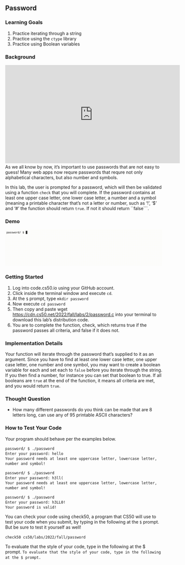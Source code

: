 
## Password 

### Learning Goals 
1. Practice iterating through a string
2. Practice using the ```ctype``` library
3. Practice using Boolean variables


### Background
<iframe width="560" height="315" src="https://www.youtube.com/embed/B-NhD15ocwA" title="YouTube video player" frameborder="0" allow="accelerometer; autoplay; clipboard-write; encrypted-media; gyroscope; picture-in-picture" allowfullscreen></iframe>
As we all know by now, it’s important to use passwords that are not easy to guess! Many web apps now requre passwords that requre not only alphabetical characters, but also number and symbols.

In this lab, the user is prompted for a password, which will then be validated using a function ```check```
that you will complete. If the password contains at least one upper case letter, one lower case letter, 
a number and a symbol (meaning a printable character that’s not a letter or number, such as ‘!’, ‘$’ and ‘#’ 
the function should return ```true```. If not it should return ``false```.

### Demo 
<img src="passwordDemo.gif"> 

### Getting Started 
1. Log into code.cs50.io using your GitHub account.
2. Click inside the terminal window and execute ```cd```.
3. At the ```$``` prompt, type ```mkdir password```
4. Now execute ```cd password```
5. Then copy and paste wget https://cdn.cs50.net/2022/fall/labs/2/password.c into your terminal to download this lab’s distribution code.
6. You are to complete the function, check, which returns true if the password passes all criteria, and false if it does not.

### Implementation Details
Your function will iterate through the password that’s supplied to it as an argument. 
Since you have to find at least one lower case letter, one upper case letter, one 
number and one symbol, you may want to create a boolean variable for each and 
set each to ```false``` before you iterate through the string. If you then find a number, 
for instance you can set that boolean to true. If all booleans are ```true``` at the end of 
the function, it means all criteria are met, and you would return ```true```.

### Thought Question 
- How many different passwords do you think can be made that are 8 letters long, can use any of 95 printable ASCII characters?

### How to Test Your Code 
Your program should behave per the examples below. 

```
password/ $ ./password
Enter your password: hello
Your password needs at least one uppercase letter, lowercase letter, number and symbol!
```

```
password/ $ ./password
Enter your password: h3ll(
Your password needs at least one uppercase letter, lowercase letter, number and symbol!
```

```
password/ $ ./password
Enter your password: h3LL0!
Your password is valid!
```

You can check your code using check50, a program that CS50 will use to 
test your code when you submit, by typing in the following at the ```$``` prompt. 
But be sure to test it yourself as well!

```check50 cs50/labs/2022/fall/password```

To evaluate that the style of your code, type in the following at the $ prompt.
```To evaluate that the style of your code, type in the following at the $ prompt.```


